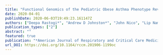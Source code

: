 ```yaml
---
title: "Functional Genomics of the Pediatric Obese Asthma Phenotype Reveal Enrichment of Rho-GTPase Pathways."
date: 2020-04-01
publishDate: 2020-06-03T19:49:23.161147Z
authors: ["Deepa Rastogi*", "Andrew D Johnston*", "John Nico", "Lip Nam Loh", "Yurydia Jorge", "Masako Suzuki", "Fernando Macian", "John M Greally", "*Co-first"]
publication_types: ["2"]
abstract: ""
featured: true
publication: "*American Journal of Respiratory and Critical Care Medicine*"
url_DOI: https://doi.org/10.1164/rccm.201906-1199oc
---
```

